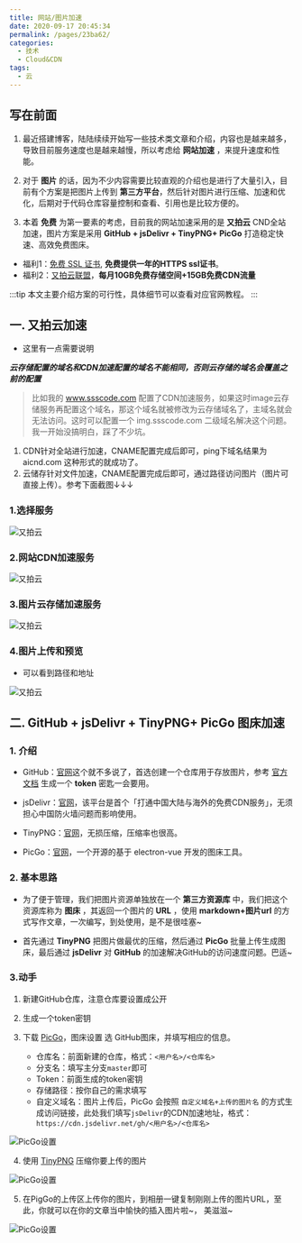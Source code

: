 ```yaml
---
title: 网站/图片加速
date: 2020-09-17 20:45:34
permalink: /pages/23ba62/
categories: 
  - 技术
  - Cloud&CDN
tags: 
  - 云
---
```


## 写在前面

1. 最近搭建博客，陆陆续续开始写一些技术类文章和介绍，内容也是越来越多，导致目前服务速度也是越来越慢，所以考虑给 **网站加速** ，来提升速度和性能。

2. 对于 **图片** 的话，因为不少内容需要比较直观的介绍也是进行了大量引入，目前有个方案是把图片上传到 **第三方平台**，然后针对图片进行压缩、加速和优化，后期对于代码仓库容量控制和查看、引用也是比较方便的。

3. 本着 **免费** 为第一要素的考虑，目前我的网站加速采用的是 **又拍云** CND全站加速，图片方案是采用 **GitHub + jsDelivr + TinyPNG+ PicGo** 打造稳定快速、高效免费图床。

- 福利1：[免费 SSL 证书](https://www.upyun.com/products/ssl), **免费提供一年的HTTPS ssl证书**。
- 福利2：[又拍云联盟](https://www.upyun.com/league)，**每月10GB免费存储空间+15GB免费CDN流量**

:::tip
本文主要介绍方案的可行性，具体细节可以查看对应官网教程。
:::

## 一. 又拍云加速

- 这里有一点需要说明

***云存储配置的域名和CDN加速配置的域名不能相同，否则云存储的域名会覆盖之前的配置***

> 比如我的 www.ssscode.com 配置了CDN加速服务，如果这时image云存储服务再配置这个域名，那这个域名就被修改为云存储域名了，主域名就会无法访问。这时可以配置一个 img.ssscode.com 二级域名解决这个问题。我一开始没搞明白，踩了不少坑。

1. CDN针对全站进行加速，CNAME配置完成后即可，ping下域名结果为 aicnd.com 这种形式的就成功了。
2. 云储存针对文件加速，CNAME配置完成后即可，通过路径访问图片（图片可直接上传）。参考下面截图↓↓↓

### 1.选择服务

![又拍云](/images/technology/cloud-1.png)

### 2.网站CDN加速服务

![又拍云](/images/technology/cloud-3.png)

### 3.图片云存储加速服务

![又拍云](/images/technology/cloud-2.png)

### 4.图片上传和预览

- 可以看到路径和地址

![又拍云](/images/technology/cloud-4.png)

## 二. GitHub + jsDelivr + TinyPNG+ PicGo 图床加速

### 1. 介绍  

- GitHub：[官网](https://github.com/)这个就不多说了，首选创建一个仓库用于存放图片，参考 [官方文档](https://docs.github.com/en/github/authenticating-to-github/creating-a-personal-access-token) 生成一个 **token** 密匙一会要用。

- jsDelivr：[官网](http://www.jsdelivr.com/)，该平台是首个「打通中国大陆与海外的免费CDN服务」，无须担心中国防火墙问题而影响使用。

- TinyPNG：[官网](https://tinypng.com/)，无损压缩，压缩率也很高。

- PicGo：[官网](https://github.com/Molunerfinn/PicGo)，一个开源的基于 electron-vue 开发的图床工具。

### 2. 基本思路

- 为了便于管理，我们把图片资源单独放在一个 **第三方资源库** 中，我们把这个资源库称为 **图床** ，其返回一个图片的 **URL** ，使用 **markdown+图片url** 的方式写作文章，一次编写，到处使用，是不是很哇塞~

- 首先通过 **TinyPNG** 把图片做最优的压缩，然后通过 **PicGo** 批量上传生成图床，最后通过 **jsDelivr** 对 **GitHub** 的加速解决GitHub的访问速度问题。巴适~

### 3.动手

1. 新建GitHub仓库，注意仓库要设置成公开

2. 生成一个token密钥

3. 下载 [PicGo](https://github.com/Molunerfinn/picgo/releases)，图床设置 选 GitHub图床，并填写相应的信息。
   * 仓库名：前面新建的仓库，格式：`<用户名>/<仓库名>`
   * 分支名：填写主分支`master`即可
   * Token：前面生成的token密钥
   * 存储路径：按你自己的需求填写
   * 自定义域名：图片上传后，PicGo 会按照 `自定义域名+上传的图片名` 的方式生成访问链接，此处我们填写`jsDelivr`的CDN加速地址，格式：`https://cdn.jsdelivr.net/gh/<用户名>/<仓库名>`

![PicGo设置](/images/technology/cloud-5.png)

4. 使用 [TinyPNG](https://tinypng.com/) 压缩你要上传的图片

![PicGo设置](/images/technology/cloud-7.png)

5. 在PigGo的上传区上传你的图片，到相册一键复制刚刚上传的图片URL，至此，你就可以在你的文章当中愉快的插入图片啦~， 美滋滋~

![PicGo设置](/images/technology/cloud-6.png)
